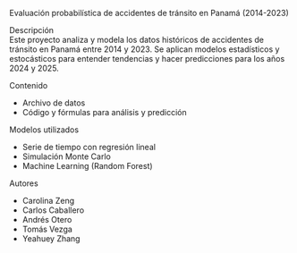 Evaluación probabilística de accidentes de tránsito en Panamá (2014-2023)

Descripción  
Este proyecto analiza y modela los datos históricos de accidentes de tránsito en Panamá entre 2014 y 2023. Se aplican modelos estadísticos y estocásticos para entender tendencias y hacer predicciones para los años 2024 y 2025.  

Contenido  
- Archivo de datos 
- Código y fórmulas para análisis y predicción 

Modelos utilizados  
- Serie de tiempo con regresión lineal 
- Simulación Monte Carlo  
- Machine Learning (Random Forest)    

Autores  
- Carolina Zeng  
- Carlos Caballero  
- Andrés Otero  
- Tomás Vezga  
- Yeahuey Zhang  
